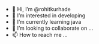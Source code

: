 - 👋 Hi, I’m @rohitkurhade
- 👀 I’m interested in developing
- 🌱 I’m currently learning java
- 💞️ I’m looking to collaborate on ...
- 📫 How to reach me ...

<!---
rohitkurhade/rohitkurhade is a ✨ special ✨ repository because its `README.md` (this file) appears on your GitHub profile.
You can click the Preview link to take a look at your changes.
--->
